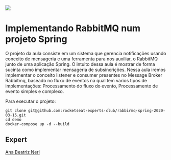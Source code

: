 <img src="https://storage.googleapis.com/golden-wind/experts-club/capa-github.svg" />

# Implementando RabbitMQ num projeto Spring

O projeto da aula consiste em um sistema que gerencia notificações usando conceito de mensageria e uma ferramenta para nos auxiliar, o RabbitMQ junto de uma aplicação Spring.
O intuito dessa aula é mostrar de forma sucinta como implementar mensageria de subsincrições.
Nessa aula iremos implementar o conceito listener e consumer presentes no Message Broker Rabbitmq, baseado no fluxo de eventos na qual tem varios tipos de implementações:
Processamento do fluxo do evento, Processamento de evento simples e complexo.

Para executar o projeto:

```
git clone git@github.com:rocketseat-experts-club/rabbirmq-spring-2020-03-15.git
cd demo
docker-compose up -d --build
```


## Expert

[Ana Beatriz Neri](https://github.com/anabneri)
